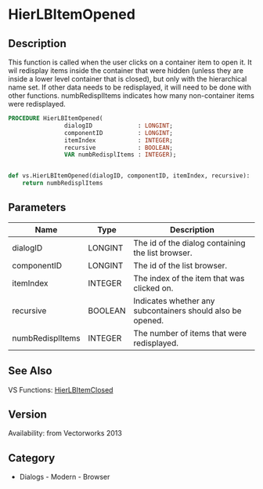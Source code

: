 # HierLBItemOpened

## Description
This function is called when the user clicks on a container item to open it. It wil redisplay items inside the container that were hidden (unless they are inside a lower level container that is closed), but only with the hierarchical name set. If other data needs to be redisplayed, it will need to be done with other functions. numbRedisplItems indicates how many non-container items were redisplayed.

```pascal
PROCEDURE HierLBItemOpened(
				dialogID             : LONGINT;
				componentID          : LONGINT;
				itemIndex            : INTEGER;
				recursive            : BOOLEAN;
				VAR numbRedisplItems : INTEGER);
```

```python

def vs.HierLBItemOpened(dialogID, componentID, itemIndex, recursive):
    return numbRedisplItems
```

## Parameters
|Name|Type|Description|
|---|---|---|
|dialogID|LONGINT|The id of the dialog containing the list browser.|
|componentID|LONGINT|The id of the list browser.|
|itemIndex|INTEGER|The index of the item that was clicked on.|
|recursive|BOOLEAN|Indicates whether any subcontainers should also be opened.|
|numbRedisplItems|INTEGER|The number of items that were redisplayed.|

## See Also
VS Functions:
[HierLBItemClosed](HierLBItemClosed.md)

## Version
Availability: from Vectorworks 2013
## Category
* Dialogs - Modern - Browser

